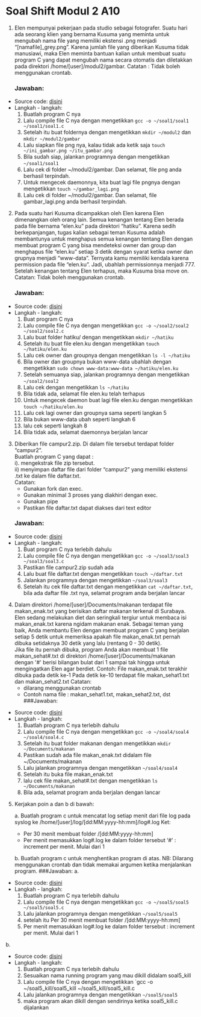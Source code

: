 # Soal Shift Modul 2 A10

1.  Elen mempunyai pekerjaan pada studio sebagai fotografer. Suatu hari ada seorang klien yang bernama Kusuma yang meminta untuk mengubah nama file yang memiliki ekstensi .png menjadi “[namafile]_grey.png”. Karena jumlah file yang diberikan Kusuma tidak manusiawi, maka Elen meminta bantuan kalian untuk membuat suatu program C yang dapat mengubah nama secara otomatis dan diletakkan pada direktori /home/[user]/modul2/gambar.
Catatan : Tidak boleh menggunakan crontab.
	### Jawaban:
- Source code: [disini](/soal1/soal1.c)
- Langkah - langkah:
	1. Buatlah program C nya
	2. Lalu compile file C nya dengan mengetikkan `gcc -o ~/soal1/soal1 ~/soal1/soal1.c`
	3. Setelah itu buat foldernya dengan mengetikkan `mkdir ~/modul2` dan `mkdir ~/modul2/gambar`
	4. Lalu siapkan file png nya, kalau tidak ada ketik saja `touch ~/ini_gambar.png ~/itu_gambar.png`
	5. Bila sudah siap, jalankan programnya dengan mengetikkan `~/soal1/soal1`
	6. Lalu cek di folder ~/modul2/gambar. Dan selamat, file png anda berhasil terpindah.
	7. Untuk mengecek daemonnya, kita buat lagi file pngnya dengan mengetikkan `touch ~/gambar_lagi.png`
	8. Lalu cek di folder ~/modul2/gambar. Dan selamat, file gambar_lagi.png anda berhasil terpindah.

2.  Pada suatu hari Kusuma dicampakkan oleh Elen karena Elen dimenangkan oleh orang lain. Semua kenangan tentang Elen berada pada file bernama “elen.ku” pada direktori “hatiku”. Karena sedih berkepanjangan, tugas kalian sebagai teman Kusuma adalah membantunya untuk menghapus semua kenangan tentang Elen dengan membuat program C yang bisa mendeteksi owner dan group dan menghapus file “elen.ku” setiap 3 detik dengan syarat ketika owner dan grupnya menjadi “www-data”. Ternyata kamu memiliki kendala karena permission pada file “elen.ku”. Jadi, ubahlah permissionnya menjadi 777. Setelah kenangan tentang Elen terhapus, maka Kusuma bisa move on.
Catatan: Tidak boleh menggunakan crontab.
	### Jawaban:
- Source code: [disini](/soal2/soal2.c)
- Langkah - langkah:
	1. Buat program C nya
	2. Lalu compile file C nya dengan mengetikkan `gcc -o ~/soal2/soal2 ~/soal2/soal2.c`
	3. Lalu buat folder hatiku/ dengan mengetikkan `mkdir ~/hatiku`
	4. Setelah itu buat file elen.ku dengan mengetikkan `touch ~/hatiku/elen.ku`
	5. Lalu cek owner dan groupnya dengan mengetikkan `ls -l ~/hatiku`
	6. Bila owner dan groupnya bukan www-data ubahlah dengan mengetikkan `sudo chown www-data:www-data ~/hatiku/elen.ku`
	7. Setelah semuanya siap, jalankan programnya dengan mengetikkan `~/soal2/soal2`
	8. Lalu cek dengan mengetikkan `ls ~/hatiku`
	9. Bila tidak ada, selamat file elen.ku telah terhapus
	10. Untuk mengecek daemon  buat lagi file elen.ku dengan mengetikkan `touch ~/hatiku/elen.ku`
	11. Lalu cek lagi owner dan groupnya sama seperti langkan 5
	12. Bila bukan www-data ubah seperti langkah 6
	13. lalu cek seperti langkah 8
	14. Bila tidak ada, selamat daemonnya berjalan lancar
	
3.  Diberikan file campur2.zip. Di dalam file tersebut terdapat folder “campur2”.  
    Buatlah program C yang dapat :  
    i).  mengekstrak file zip tersebut.  
    ii) menyimpan daftar file dari folder “campur2” yang memiliki ekstensi .txt ke dalam file daftar.txt.  
    Catatan:
	- Gunakan fork dan exec.
	- Gunakan minimal 3 proses yang diakhiri dengan exec.
	- Gunakan pipe
	- Pastikan file daftar.txt dapat diakses dari text editor
	### Jawaban:
- Source code: [disini](/soal3/soal3.c)
- Langkah - langkah:
	1. Buat program C nya terlebih dahulu
	2. Lalu compile file C nya dengan mengetikkan `gcc -o ~/soal3/soal3 ~/soal3/soal3.c`
	3. Pastikan file campur2.zip sudah ada
	4. Lalu buat file daftar.txt dengan mengetikkan `touch ~/daftar.txt`
	5. Jalankan programnya dengan mengetikkan `~/soal3/soal3`
	6. Setelah itu cek file daftar.txt dengan mengetikkan `cat ~/daftar.txt`, bila ada daftar file .txt nya, selamat program anda berjalan lancar

4.  Dalam direktori /home/[user]/Documents/makanan terdapat file makan_enak.txt yang berisikan daftar makanan terkenal di Surabaya. Elen sedang melakukan diet dan seringkali tergiur untuk membaca isi makan_enak.txt karena ngidam makanan enak. Sebagai teman yang baik, Anda membantu Elen dengan membuat program C yang berjalan setiap 5 detik untuk memeriksa apakah file makan_enak.txt pernah dibuka setidaknya 30 detik yang lalu (rentang 0 - 30 detik).  
    Jika file itu pernah dibuka, program Anda akan membuat 1 file makan_sehat#.txt di direktori /home/[user]/Documents/makanan dengan '#' berisi bilangan bulat dari 1 sampai tak hingga untuk mengingatkan Elen agar berdiet.
    Contoh:
    File makan_enak.txt terakhir dibuka pada detik ke-1
    Pada detik ke-10 terdapat file makan_sehat1.txt dan makan_sehat2.txt
    Catatan:
    - dilarang menggunakan crontab
    - Contoh nama file : makan_sehat1.txt, makan_sehat2.txt, dst
	###Jawaban:
- Source code: [disini](/soal4/soal4.c)
- Langkah - langkah:
	1. Buatlah program C nya terlebih dahulu
	2. Lalu compile file C nya dengan mengetikkan `gcc -o ~/soal4/soal4 ~/soal4/soal4.c`
	3. Setelah itu buat folder makanan dengan mengetikkan `mkdir ~/Documents/makanan`
	4. Pastikan sudah ada file makan_enak.txt didalam file ~/Documents/makanan
	5. Lalu jalankan programnya dengan mengetikkan `~/soal4/soal4`
	6. Setelah itu buka file makan_enak.txt
	7. lalu cek file makan_sehat#.txt dengan mengetikkan `ls ~/Documents/makanan `
	8. Bila ada, selamat program anda berjalan dengan lancar

5.  Kerjakan poin a dan b di bawah:

	a. Buatlah program c untuk mencatat log setiap menit dari file log pada syslog ke /home/[user]/log/[dd:MM:yyyy-hh:mm]/log#.log
    Ket:
    - Per 30 menit membuat folder /[dd:MM:yyyy-hh:mm]
    - Per menit memasukkan log#.log ke dalam folder tersebut
    ‘#’ : increment per menit. Mulai dari 1

	b. Buatlah program c untuk menghentikan program di atas.
    NB: Dilarang menggunakan crontab dan tidak memakai argumen ketika menjalankan program.
	###Jawaban:
a.
- Source code: [disini](/soal5/soal5.c)
- Langkah - langkah:
	1. Buatlah program C nya terlebih dahulu
	2. Lalu compile file C nya dengan mengetikkan `gcc -o ~/soal5/soal5 ~/soal5/soal5.c`
	3. Lalu jalankan programnya dengan mengetikkan `~/soal5/soal5`
	4. setelah itu Per 30 menit membuat folder /[dd:MM:yyyy-hh:mm]
	5. Per menit memasukkan log#.log ke dalam folder tersebut : increment per menit. Mulai dari 1

b.
- Source code: [disini](/soal5/soal5_kill.c)
- Langkah - langkah:
	1. Buatlah program C nya terlebih dahulu
	2. Sesuaikan nama running program yang mau dikill didalam soal5_kill
	3. Lalu compile file C nya dengan mengetikkan `gcc -o ~/soal5_kill/soal5_kill ~/soal5_kill/soal5_kill.c
	4. Lalu jalankan programnya dengan mengetikkan `~/soal5/soal5`
	5. maka program akan dikill dengan sendirinya ketika soal5_kill.c dijalankan
	
